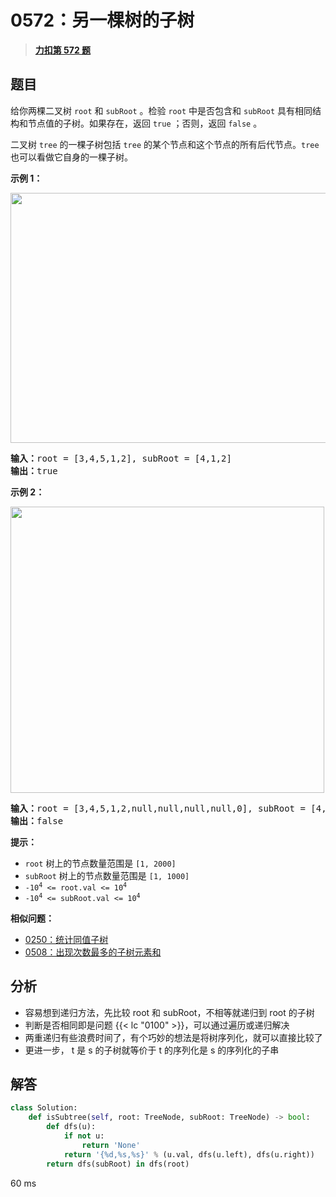 # 0572：另一棵树的子树


> <u>**[力扣第 572 题](https://leetcode.cn/problems/subtree-of-another-tree/)**</u>

## 题目

<div class="original__bRMd">
<div>
<p>给你两棵二叉树 <code>root</code> 和 <code>subRoot</code> 。检验 <code>root</code> 中是否包含和 <code>subRoot</code> 具有相同结构和节点值的子树。如果存在，返回 <code>true</code> ；否则，返回 <code>false</code> 。</p>

<p>二叉树 <code>tree</code> 的一棵子树包括 <code>tree</code> 的某个节点和这个节点的所有后代节点。<code>tree</code> 也可以看做它自身的一棵子树。</p>



<p><strong>示例 1：</strong></p>
<img alt="" src="https://assets.leetcode.com/uploads/2021/04/28/subtree1-tree.jpg" style="width: 532px; height: 400px;" />
<pre>
<strong>输入：</strong>root = [3,4,5,1,2], subRoot = [4,1,2]
<strong>输出：</strong>true
</pre>

<p><strong>示例 2：</strong></p>
<img alt="" src="https://assets.leetcode.com/uploads/2021/04/28/subtree2-tree.jpg" style="width: 502px; height: 458px;" />
<pre>
<strong>输入：</strong>root = [3,4,5,1,2,null,null,null,null,0], subRoot = [4,1,2]
<strong>输出：</strong>false
</pre>



<p><strong>提示：</strong></p>

<ul>
<li><code>root</code> 树上的节点数量范围是 <code>[1, 2000]</code></li>
<li><code>subRoot</code> 树上的节点数量范围是 <code>[1, 1000]</code></li>
<li><code>-10<sup>4</sup> <= root.val <= 10<sup>4</sup></code></li>
<li><code>-10<sup>4</sup> <= subRoot.val <= 10<sup>4</sup></code></li>
</ul>
</div>
</div>


**相似问题：**
- [0250：统计同值子树](/leetcode/0250)
- [0508：出现次数最多的子树元素和](/leetcode/0508)


## 分析

- 容易想到递归方法，先比较 root 和 subRoot，不相等就递归到 root 的子树
- 判断是否相同即是问题 {{< lc "0100" >}}，可以通过遍历或递归解决
- 两重递归有些浪费时间了，有个巧妙的想法是将树序列化，就可以直接比较了
- 更进一步， t 是 s 的子树就等价于 t 的序列化是 s 的序列化的子串

## 解答

```python
class Solution:
    def isSubtree(self, root: TreeNode, subRoot: TreeNode) -> bool:
        def dfs(u):
            if not u:
                return 'None'
            return '{%d,%s,%s}' % (u.val, dfs(u.left), dfs(u.right))
        return dfs(subRoot) in dfs(root)
```
60 ms

